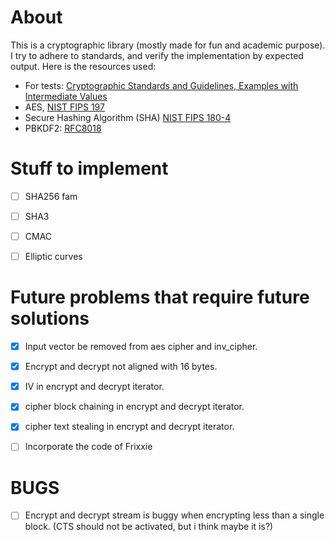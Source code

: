 # About

This is a cryptographic library (mostly made for fun and academic purpose).
I try to adhere to standards, and verify the implementation by expected output.
Here is the resources used:

 - For tests: [Cryptographic Standards and Guidelines, Examples with Intermediate Values](https://csrc.nist.gov/projects/cryptographic-standards-and-guidelines/example-values)
 - AES, [NIST FIPS 197](https://csrc.nist.gov/publications/detail/fips/197/final)
 - Secure Hashing Algorithm (SHA) [NIST FIPS 180-4](https://csrc.nist.gov/publications/detail/fips/180/4/final)
 - PBKDF2: [RFC8018](https://tools.ietf.org/html/rfc8018)


# Stuff to implement

 - [ ] SHA256 fam
 - [ ] SHA3
 - [ ] CMAC
 - [ ] Elliptic curves


# Future problems that require future solutions

 - [x] Input vector be removed from aes cipher and inv_cipher.
 - [x] Encrypt and decrypt not aligned with 16 bytes.
 - [x] IV in encrypt and decrypt iterator.
 - [x] cipher block chaining in encrypt and decrypt iterator.
 - [x] cipher text stealing in encrypt and decrypt iterator.

 - [ ] Incorporate the code of Frixxie

# BUGS

 - [ ] Encrypt and decrypt stream is buggy when encrypting less than a single block. (CTS should not be activated, but i think maybe it is?)
